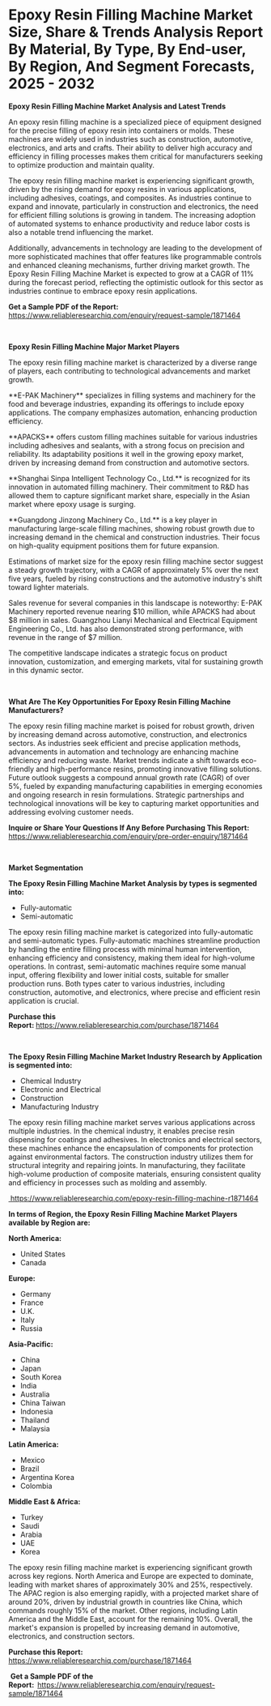 <p><h1>Epoxy Resin Filling Machine Market Size, Share & Trends Analysis Report By Material, By Type, By End-user, By Region, And Segment Forecasts, 2025 - 2032</h1></p><p><strong>Epoxy Resin Filling Machine Market Analysis and Latest Trends</strong></p>
<p><p>An epoxy resin filling machine is a specialized piece of equipment designed for the precise filling of epoxy resin into containers or molds. These machines are widely used in industries such as construction, automotive, electronics, and arts and crafts. Their ability to deliver high accuracy and efficiency in filling processes makes them critical for manufacturers seeking to optimize production and maintain quality.</p><p>The epoxy resin filling machine market is experiencing significant growth, driven by the rising demand for epoxy resins in various applications, including adhesives, coatings, and composites. As industries continue to expand and innovate, particularly in construction and electronics, the need for efficient filling solutions is growing in tandem. The increasing adoption of automated systems to enhance productivity and reduce labor costs is also a notable trend influencing the market.</p><p>Additionally, advancements in technology are leading to the development of more sophisticated machines that offer features like programmable controls and enhanced cleaning mechanisms, further driving market growth. The Epoxy Resin Filling Machine Market is expected to grow at a CAGR of 11% during the forecast period, reflecting the optimistic outlook for this sector as industries continue to embrace epoxy resin applications.</p></p>
<p><strong>Get a Sample PDF of the Report:&nbsp;</strong> <a href="https://www.reliableresearchiq.com/enquiry/request-sample/1871464?utm_campaign=3308&utm_medium=2&utm_source=Github&utm_content=ia&utm_term=12042025&utm_id=epoxy-resin-filling-machine">https://www.reliableresearchiq.com/enquiry/request-sample/1871464</a></p>
<p>&nbsp;</p>
<p><strong>Epoxy Resin Filling Machine Major Market Players</strong></p>
<p><p>The epoxy resin filling machine market is characterized by a diverse range of players, each contributing to technological advancements and market growth. </p><p>**E-PAK Machinery** specializes in filling systems and machinery for the food and beverage industries, expanding its offerings to include epoxy applications. The company emphasizes automation, enhancing production efficiency.</p><p>**APACKS** offers custom filling machines suitable for various industries including adhesives and sealants, with a strong focus on precision and reliability. Its adaptability positions it well in the growing epoxy market, driven by increasing demand from construction and automotive sectors.</p><p>**Shanghai Sinpa Intelligent Technology Co., Ltd.** is recognized for its innovation in automated filling machinery. Their commitment to R&D has allowed them to capture significant market share, especially in the Asian market where epoxy usage is surging.</p><p>**Guangdong Jinzong Machinery Co., Ltd.** is a key player in manufacturing large-scale filling machines, showing robust growth due to increasing demand in the chemical and construction industries. Their focus on high-quality equipment positions them for future expansion.</p><p>Estimations of market size for the epoxy resin filling machine sector suggest a steady growth trajectory, with a CAGR of approximately 5% over the next five years, fueled by rising constructions and the automotive industry's shift toward lighter materials.</p><p>Sales revenue for several companies in this landscape is noteworthy: E-PAK Machinery reported revenue nearing $10 million, while APACKS had about $8 million in sales. Guangzhou Lianyi Mechanical and Electrical Equipment Engineering Co., Ltd. has also demonstrated strong performance, with revenue in the range of $7 million. </p><p>The competitive landscape indicates a strategic focus on product innovation, customization, and emerging markets, vital for sustaining growth in this dynamic sector.</p></p>
<p>&nbsp;</p>
<p><strong>What Are The Key Opportunities For Epoxy Resin Filling Machine Manufacturers?</strong></p>
<p><p>The epoxy resin filling machine market is poised for robust growth, driven by increasing demand across automotive, construction, and electronics sectors. As industries seek efficient and precise application methods, advancements in automation and technology are enhancing machine efficiency and reducing waste. Market trends indicate a shift towards eco-friendly and high-performance resins, promoting innovative filling solutions. Future outlook suggests a compound annual growth rate (CAGR) of over 5%, fueled by expanding manufacturing capabilities in emerging economies and ongoing research in resin formulations. Strategic partnerships and technological innovations will be key to capturing market opportunities and addressing evolving customer needs.</p></p>
<p><strong>Inquire or Share Your Questions If Any Before Purchasing This Report:</strong> <a href="https://www.reliableresearchiq.com/enquiry/pre-order-enquiry/1871464?utm_campaign=3308&utm_medium=2&utm_source=Github&utm_content=ia&utm_term=12042025&utm_id=epoxy-resin-filling-machine">https://www.reliableresearchiq.com/enquiry/pre-order-enquiry/1871464</a></p>
<p>&nbsp;</p>
<p><strong>Market Segmentation</strong></p>
<p><strong>The Epoxy Resin Filling Machine Market Analysis by types is segmented into:</strong></p>
<p><ul><li>Fully-automatic</li><li>Semi-automatic</li></ul></p>
<p><p>The epoxy resin filling machine market is categorized into fully-automatic and semi-automatic types. Fully-automatic machines streamline production by handling the entire filling process with minimal human intervention, enhancing efficiency and consistency, making them ideal for high-volume operations. In contrast, semi-automatic machines require some manual input, offering flexibility and lower initial costs, suitable for smaller production runs. Both types cater to various industries, including construction, automotive, and electronics, where precise and efficient resin application is crucial.</p></p>
<p><strong>Purchase this Report:&nbsp;</strong><a href="https://www.reliableresearchiq.com/purchase/1871464?utm_campaign=3308&utm_medium=2&utm_source=Github&utm_content=ia&utm_term=12042025&utm_id=epoxy-resin-filling-machine">https://www.reliableresearchiq.com/purchase/1871464</a></p>
<p>&nbsp;</p>
<p><strong>The Epoxy Resin Filling Machine Market Industry Research by Application is segmented into:</strong></p>
<p><ul><li>Chemical Industry</li><li>Electronic and Electrical</li><li>Construction</li><li>Manufacturing Industry</li></ul></p>
<p><p>The epoxy resin filling machine market serves various applications across multiple industries. In the chemical industry, it enables precise resin dispensing for coatings and adhesives. In electronics and electrical sectors, these machines enhance the encapsulation of components for protection against environmental factors. The construction industry utilizes them for structural integrity and repairing joints. In manufacturing, they facilitate high-volume production of composite materials, ensuring consistent quality and efficiency in processes such as molding and assembly.</p></p>
<p><a href="https://www.reliableresearchiq.com/epoxy-resin-filling-machine-r1871464?utm_campaign=3308&utm_medium=2&utm_source=Github&utm_content=ia&utm_term=12042025&utm_id=epoxy-resin-filling-machine">&nbsp;https://www.reliableresearchiq.com/epoxy-resin-filling-machine-r1871464</a></p>
<p><strong>In terms of Region, the Epoxy Resin Filling Machine Market Players available by Region are:</strong></p>
<p>
    <p> <strong> North America: </strong>
        <ul>
            <li>United States</li>
            <li>Canada</li>
        </ul>
        </p> 
    <p> <strong> Europe: </strong>
        <ul>
            <li>Germany</li>
            <li>France</li>
            <li>U.K.</li>
            <li>Italy</li>
            <li>Russia</li>
        </ul>
        </p> 
    <p> <strong> Asia-Pacific: </strong>
        <ul>
            <li>China</li>
            <li>Japan</li>
            <li>South Korea</li>
            <li>India</li>
            <li>Australia</li>
            <li>China Taiwan</li>
            <li>Indonesia</li>
            <li>Thailand</li>
            <li>Malaysia</li>
        </ul>
        </p> 
    <p> <strong> Latin America: </strong>
        <ul>
            <li>Mexico</li>
            <li>Brazil</li>
            <li>Argentina Korea</li>
            <li>Colombia</li>
        </ul>
        </p> 
    <p> <strong> Middle East & Africa: </strong>
        <ul>
            <li>Turkey</li>
            <li>Saudi</li>
            <li>Arabia</li>
            <li>UAE</li>
            <li>Korea</li>
        </ul>
    </p>
    </p>
<p><p>The epoxy resin filling machine market is experiencing significant growth across key regions. North America and Europe are expected to dominate, leading with market shares of approximately 30% and 25%, respectively. The APAC region is also emerging rapidly, with a projected market share of around 20%, driven by industrial growth in countries like China, which commands roughly 15% of the market. Other regions, including Latin America and the Middle East, account for the remaining 10%. Overall, the market's expansion is propelled by increasing demand in automotive, electronics, and construction sectors.</p></p>
<p><strong>Purchase this Report: </strong><a href="https://www.reliableresearchiq.com/purchase/1871464?utm_campaign=3308&utm_medium=2&utm_source=Github&utm_content=ia&utm_term=12042025&utm_id=epoxy-resin-filling-machine">https://www.reliableresearchiq.com/purchase/1871464</a></p>
<p>&nbsp;<strong>Get a Sample PDF of the Report:&nbsp;&nbsp;</strong><a href="https://www.reliableresearchiq.com/enquiry/request-sample/1871464?utm_campaign=3308&utm_medium=2&utm_source=Github&utm_content=ia&utm_term=12042025&utm_id=epoxy-resin-filling-machine">https://www.reliableresearchiq.com/enquiry/request-sample/1871464</a></p>
<p><strong></strong></p>
<p><p></p><p></p><p></p></p>